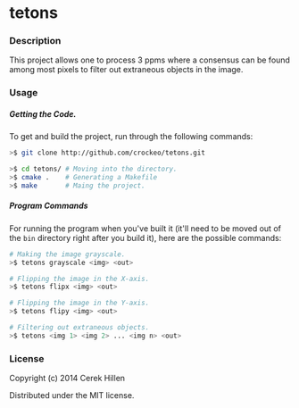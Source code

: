 # tetons

### Description

This project allows one to process 3 ppms where a consensus can be found among
most pixels to filter out extraneous objects in the image.

### Usage

##### Getting the Code.

To get and build the project, run through the following commands:

```bash
>$ git clone http://github.com/crockeo/tetons.git

>$ cd tetons/ # Moving into the directory.
>$ cmake .    # Generating a Makefile
>$ make       # Maing the project.
```

##### Program Commands

For running the program when you've built it (it'll need to be moved out of the
`bin` directory right after you build it), here are the possible commands:

```bash
# Making the image grayscale.
>$ tetons grayscale <img> <out>

# Flipping the image in the X-axis.
>$ tetons flipx <img> <out>

# Flipping the image in the Y-axis.
>$ tetons flipy <img> <out>

# Filtering out extraneous objects.
>$ tetons <img 1> <img 2> ... <img n> <out>
```

### License

Copyright (c) 2014 Cerek Hillen

Distributed under the MIT license.
